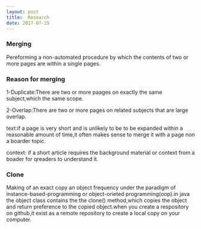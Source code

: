 ```yaml
---
layout: post
title:	Research
date: 2017-07-25
---
```

### Merging

Pereforming  a non-automated procedure by which the contents of two or more pages are  within a single pages.

### Reason for merging

1-Duplicate:There are two or more paages on exactly the same subject,which the same scope.

2-Overlap:There are two or more pages on related subjects that are large overlap.

text:if a page is very short and  is unlikely to be  to be expanded within a reasonable amount of time,it often makes sense to merge it with a page non a boarder topic.

context: if a short article requires the background material or context from a boader for qreaders to understand it.



### Clone
Making of an exact copy an object frequency under the paradigm of instance-based-programming or object-orieted programming(oop).in java the object class contains the  the clone() method,which copies the object and return  preference to the copied object.when you create a respository on github,it exist as a remote repository to create a local copy on your computer.



 

